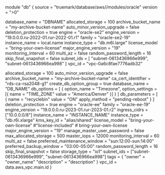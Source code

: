 module "db" {
  source                          = "truemark/database/aws//modules/oracle"
  version                         = ">0"
  
  database_name                   = "DBNAME"
  allocated_storage               = 100
  archive_bucket_name             = "my-archive-bucket-name"
  auto_minor_version_upgrade      = false
  deletion_protection             = true
  engine                          = "oracle-se2"
  engine_version                  = "19.0.0.0.ru-2022-01.rur-2022-01.r1"
  family                          = "oracle-se2-19"
  instance_name                   = local.name
  instance_type                   =  "db.m6i.large" 
  license_model                   = "bring-your-own-license"
  major_engine_version            = "19"
  monitoring_interval             = 60
  multi_az                        = false
  random_password_length          = 16
  skip_final_snapshot             = false
  subnet_ids                      = [ "subnet-0613436966e999", "subnet-0613436966ea998" ]
  vpc_id                          = "vpc-0a6c8fae7776adb32"
  
    
  

  allocated_storage               = 100
  auto_minor_version_upgrade      = false
  archive_bucket_name             = "my-archive-bucket-name"
  ca_cert_identifier              = "rds-ca-rsa2048-g1"
  create_db_option_group          = true
  database_name = "DB_NAME"
  db_options = [
    {
      option_name = "Timezone",
      option_settings = [{
        name  = "TIME_ZONE"
        value = "America/Denver"
      }]
    }
  ]
  db_parameters = [
    {
      name         = "recyclebin"
      value        = "ON"
      apply_method = "pending-reboot"
    }
  ]
  deletion_protection             = true
  engine                          = "oracle-ee"
  family                          = "oracle-ee-19"
  engine_version                  = "19.0.0.0.ru-2023-01.rur-2023-01.r2"
  ingress_cidrs                   = ["10.0.0.0/8"]
  instance_name                   = "INSTANCE_NAME"
  instance_type                   = "db.r6i.xlarge"
  kms_key_id                      = "alias/shared"
  license_model                   = "bring-your-own-license" #"license-included" # bring-your-own-license
  major_engine_version            = "19"
  manage_master_user_password     = false
  max_allocated_storage           = 500
  master_iops                     = 12000
  monitoring_interval             = 60
  multi_az                        = false
  preferred_maintenance_window    = "sun:12:00-sun:14:00"
  preferred_backup_window         = "03:00-05:00"
  random_password_length          = 16
  skip_final_snapshot             = false
  storage_type                    = "io1"
  subnet_ids                      = ["subnet-0613436966e999", "subnet-0613436966ea998"]
  tags = {
    "owner"                       = "owner_name"
    "description"                 = "description"
  }
  vpc_id                          = data.aws_vpc.main.id
}
